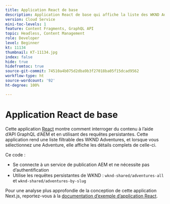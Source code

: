 ```yaml
---
title: Application React de base
description: Application React de base qui affiche la liste des WKND Adventures et leurs détails
version: Cloud Service
mini-toc-levels: 1
feature: Content Fragments, GraphQL API
topic: Headless, Content Management
role: Developer
level: Beginner
kt: 11134
thumbnail: KT-11134.jpg
index: false
hide: true
hidefromtoc: true
source-git-commit: 74510a4b075d2dba9b3f27018ba05f15dcad9562
workflow-type: ht
source-wordcount: '92'
ht-degree: 100%

---
```



# Application React de base

Cette application [React](https://reactjs.org/) montre comment interroger du contenu à l’aide d’API GraphQL d’AEM et en utilisant des requêtes persistantes. Cette application rend une liste filtrable des WKND Adventures, et lorsque vous sélectionnez une Adventure, elle affiche les détails complets de celle-ci.

Ce code :

+ Se connecte à un service de publication AEM et ne nécessite pas d’authentification
+ Utilise les requêtes persistantes de WKND : `wknd-shared/adventures-all` et `wknd-shared/adventures-by-slug`

Pour une analyse plus approfondie de la conception de cette application Next.js, reportez-vous à la [documentation d’exemple d’application React](../example-apps/react-app.md).
